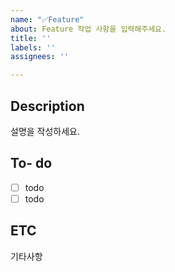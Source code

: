 ```yaml
---
name: "✅Feature"
about: Feature 작업 사항을 입력해주세요.
title: ''
labels: ''
assignees: ''

---
```


## Description
설명을 작성하세요.

## To- do
- [ ] todo
- [ ] todo

## ETC
기타사항
